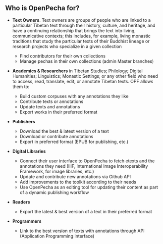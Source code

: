 ## Who is OpenPecha for?
- **Text Owners**. Text owners are groups of people who are linked to a particular Tibetan text through their history, culture, and heritage, and have a continuing relationship that brings the text into living, communicative contexts; this includes, for example, living monastic traditions that study the particular texts of their Buddhist lineage or research projects who specialize in a given collection
    - Find contributors for their own collections
    - Manage pechas in their own collections (admin Master branches)

- **Academics & Researchers** in Tibetan Studies; Philology; Digital Humanities; Linguistics; Monastic Settings; or any other field who need to access, read, translate, edit, or annotate Tibetan texts. OPF allows them to:
    - Build custom corpuses with any annotations they like
    - Contribute texts or annotations
    - Update texts and annotations
    - Export works in their preferred format

- **Publishers**
    - Download the best & latest version of a text
    - Download or contribute annotations
    - Export in preferred format (EPUB for publishing, etc.)

- **Digital Libraries**
    - Connect their user interface to OpenPecha to fetch etexts and the annotations they need (IIIF, International Image Interoperability Framework, for image libraries, etc.)
    - Update and contribute new annotations via Github API
    - Add improvements to the toolkit according to their needs
    - Use OpenPecha as an editing tool for updating their content as part of a dynamic publishing workflow

- **Readers**
    - Export the latest & best version of a text in their preferred format

- **Programmers**
    - Link to the best version of texts with annotations through API (Application Programming Interface)
